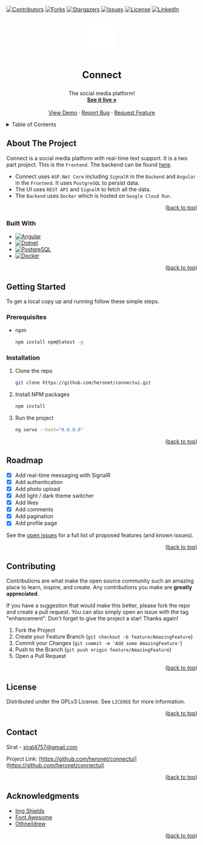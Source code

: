 <a name="readme-top"></a>

<!-- PROJECT SHIELDS -->

[![Contributors][contributors-shield]][contributors-url]
[![Forks][forks-shield]][forks-url]
[![Stargazers][stars-shield]][stars-url]
[![Issues][issues-shield]][issues-url]
[![License][license-shield]][license-url]
[![LinkedIn][linkedin-shield]][linkedin-url]

<!-- PROJECT LOGO -->
<br />
<div align="center">
  <a href="https://github.com/heronet/connectui">
    <img src="images/logo.png" alt="Logo" width="80" height="80">
  </a>
  
  <h3 align="center" style="font-size: 25px">Connect</h3>

  <p align="center">
    The social media platform!
    <br />
    <a href="https://connect-si.web.app"><strong>See it live »</strong></a>
    <br />
    <br />
    <a href="https://connect-si.web.app">View Demo</a>
    ·
    <a href="https://github.com/heronet/connectui/issues">Report Bug</a>
    ·
    <a href="https://github.com/heronet/connectui/issues">Request Feature</a>
  </p>
</div>

<!-- TABLE OF CONTENTS -->
<details>
  <summary>Table of Contents</summary>
  <ol>
    <li>
      <a href="#about-the-project">About The Project</a>
      <ul>
        <li><a href="#built-with">Built With</a></li>
      </ul>
    </li>
    <li>
      <a href="#getting-started">Getting Started</a>
      <ul>
        <li><a href="#prerequisites">Prerequisites</a></li>
        <li><a href="#installation">Installation</a></li>
      </ul>
    </li>
    <li><a href="#roadmap">Roadmap</a></li>
    <li><a href="#contributing">Contributing</a></li>
    <li><a href="#license">License</a></li>
    <li><a href="#contact">Contact</a></li>
    <li><a href="#acknowledgments">Acknowledgments</a></li>
  </ol>
</details>

<!-- ABOUT THE PROJECT -->

## About The Project

Connect is a social media platform with real-time text support. It is a two part project. This is the `Frontend`. The backend can be found [here](https://github.com/heronet/connect).

- Connect uses `ASP.Net Core` including `SignalR` in the `Backend` and `Angular` in the `Frontend`. It uses `PostgreSQL` to persist data.
- The UI uses `REST API` and `SignalR` to fetch all the data.
- The `Backend` uses `Docker` which is hosted on `Google Cloud Run`.

<!-- SCREENSHOT -->

<!-- [![Connect Screen Shot][screenshot]](https://connect-si.web.app) -->

<p align="right">(<a href="#readme-top">back to top</a>)</p>

### Built With

- [![Angular][angular.io]][angular-url]
- [![Dotnet][dotnet.microsoft.com]][dotnet-url]
- [![PostgreSQL][postgresql.org]][postgresql-url]
- [![Docker][docker.io]][docker-url]

<p align="right">(<a href="#readme-top">back to top</a>)</p>

<!-- GETTING STARTED -->

## Getting Started

To get a local copy up and running follow these simple steps.

### Prerequisites

- npm
  ```sh
  npm install npm@latest -g
  ```

### Installation

1. Clone the repo
   ```sh
   git clone https://github.com/heronet/connectui.git
   ```
2. Install NPM packages
   ```sh
   npm install
   ```
3. Run the project
   ```sh
   ng serve --host="0.0.0.0"
   ```

<p align="right">(<a href="#readme-top">back to top</a>)</p>

<!-- ROADMAP -->

## Roadmap

- [x] Add real-time messaging with SignalR
- [x] Add authentication
- [x] Add photo upload
- [x] Add light / dark theme switcher
- [x] Add likes
- [x] Add comments
- [x] Add pagination
- [x] Add profile page

See the [open issues](https://github.com/heronet/connectui/issues) for a full list of proposed features (and known issues).

<p align="right">(<a href="#readme-top">back to top</a>)</p>

<!-- CONTRIBUTING -->

## Contributing

Contributions are what make the open source community such an amazing place to learn, inspire, and create. Any contributions you make are **greatly appreciated**.

If you have a suggestion that would make this better, please fork the repo and create a pull request. You can also simply open an issue with the tag "enhancement".
Don't forget to give the project a star! Thanks again!

1. Fork the Project
2. Create your Feature Branch (`git checkout -b feature/AmazingFeature`)
3. Commit your Changes (`git commit -m 'Add some AmazingFeature'`)
4. Push to the Branch (`git push origin feature/AmazingFeature`)
5. Open a Pull Request

<p align="right">(<a href="#readme-top">back to top</a>)</p>

<!-- LICENSE -->

## License

Distributed under the GPLv3 License. See `LICENSE` for more information.

<p align="right">(<a href="#readme-top">back to top</a>)</p>

<!-- CONTACT -->

## Contact

Sirat - sirat4757@gmail.com

Project Link: [https://github.com/heronet/connectui](https://github.com/heronet/connectui)

<p align="right">(<a href="#readme-top">back to top</a>)</p>

<!-- ACKNOWLEDGMENTS -->

## Acknowledgments

- [Img Shields](https://shields.io)
- [Font Awesome](https://fontawesome.com)
- [Othneildrew](https://github.com/othneildrew/Best-README-Template)

<p align="right">(<a href="#readme-top">back to top</a>)</p>

<!-- MARKDOWN LINKS & IMAGES -->
<!-- https://www.markdownguide.org/basic-syntax/#reference-style-links -->

[contributors-shield]: https://img.shields.io/github/contributors/heronet/connectui.svg?style=for-the-badge
[contributors-url]: https://github.com/heronet/connectui/graphs/contributors
[forks-shield]: https://img.shields.io/github/forks/heronet/connectui.svg?style=for-the-badge
[forks-url]: https://github.com/heronet/connectui/network/members
[stars-shield]: https://img.shields.io/github/stars/heronet/connectui.svg?style=for-the-badge
[stars-url]: https://github.com/heronet/connectui/stargazers
[issues-shield]: https://img.shields.io/github/issues/heronet/connectui.svg?style=for-the-badge
[issues-url]: https://github.com/heronet/connectui/issues
[license-shield]: https://img.shields.io/github/license/heronet/connectui.svg?style=for-the-badge
[license-url]: https://github.com/heronet/connectui/blob/main/LICENSE
[linkedin-shield]: https://img.shields.io/badge/-LinkedIn-black.svg?style=for-the-badge&logo=linkedin&colorB=555
[linkedin-url]: https://linkedin.com/in/siratul-islam
[screenshot]: images/scr.png
[angular.io]: https://img.shields.io/badge/Angular-DD0031?style=for-the-badge&logo=angular&logoColor=white
[angular-url]: https://angular.io/
[dotnet.microsoft.com]: https://img.shields.io/badge/Dotnet-512BD4?style=for-the-badge&logo=dotnet&logoColor=white
[dotnet-url]: https://dotnet.microsoft.com/
[postgresql.org]: https://img.shields.io/badge/Postgresql-4169E1?style=for-the-badge&logo=postgresql&logoColor=white
[postgresql-url]: https://postgresql.org/
[docker.io]: https://img.shields.io/badge/Docker-2496ED?style=for-the-badge&logo=docker&logoColor=white
[docker-url]: https://docker.io/
